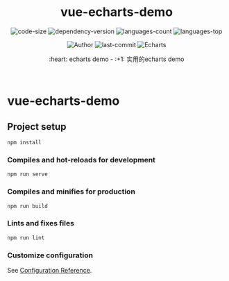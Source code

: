 <div align="center">
  <h1>vue-echarts-demo</h1>
  
  <p>
    <img src="https://img.shields.io/github/languages/code-size/Ritusan/vue-echarts-demo" alt="code-size" />
    <img src="https://img.shields.io/github/package-json/dependency-version/Ritusan/vue-echarts-demo/vue?color=brightgreen" alt="dependency-version" />
    <img src="https://img.shields.io/github/languages/count/Ritusan/vue-echarts-demo" alt="languages-count" />
    <img src="https://img.shields.io/github/languages/top/Ritusan/vue-echarts-demo?color=yellow" alt="languages-top" />
<!--     <img src="https://img.shields.io/github/package-json/v/Ritusan/vue-echarts-demo" alt="version" /> -->
  </p>
  <p>
    <img src="https://img.shields.io/badge/Author-Ritusan-orange" alt="Author" />
    <img src="https://img.shields.io/github/last-commit/Ritusan/vue-echarts-demo" alt="last-commit" />
    <img src="https://img.shields.io/badge/-Echarts-%23e66563" alt="Echarts" />
  </p>
  
  <p>:heart: echarts demo - :+1: 实用的echarts demo</p>
  <p><i></i></p>
</div>

<br />

# vue-echarts-demo

## Project setup
```
npm install
```

### Compiles and hot-reloads for development
```
npm run serve
```

### Compiles and minifies for production
```
npm run build
```

### Lints and fixes files
```
npm run lint
```

### Customize configuration
See [Configuration Reference](https://cli.vuejs.org/config/).
